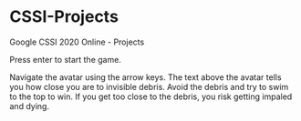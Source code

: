 # CSSI-Projects
Google CSSI 2020 Online - Projects

Press enter to start the game.

Navigate the avatar using the arrow keys. 
The text above the avatar tells you how close you are to invisible debris.
Avoid the debris and try to swim to the top to win.
If you get too close to the debris, you risk getting impaled and dying.
